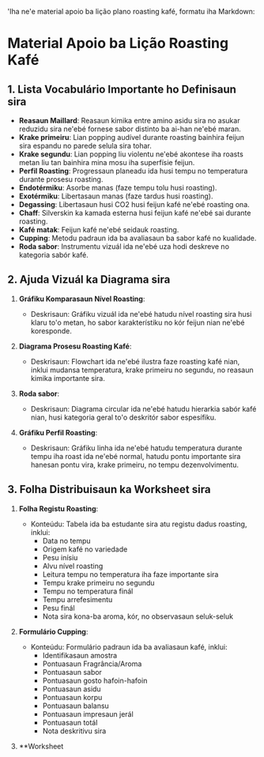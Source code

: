 'Iha ne'e material apoio ba lição plano roasting kafé, formatu iha Markdown:

# Material Apoio ba Lição Roasting Kafé

## 1. Lista Vocabulário Importante ho Definisaun sira

- **Reasaun Maillard**: Reasaun kimika entre amino asidu sira no asukar reduzidu sira ne'ebé fornese sabor distinto ba ai-han ne'ebé maran.
- **Krake primeiru**: Lian popping audível durante roasting bainhira feijun sira espandu no parede selula sira tohar.
- **Krake segundu**: Lian popping liu violentu ne'ebé akontese iha roasts metan liu tan bainhira mina mosu iha superfísie feijun.
- **Perfil Roasting**: Progressaun planeadu ida husi tempu no temperatura durante prosesu roasting.
- **Endotérmiku**: Asorbe manas (faze tempu tolu husi roasting).
- **Exotérmiku**: Libertasaun manas (faze tardus husi roasting).
- **Degassing**: Libertasaun husi CO2 husi feijun kafé ne'ebé roasting ona.
- **Chaff**: Silverskin ka kamada esterna husi feijun kafé ne'ebé sai durante roasting.
- **Kafé matak**: Feijun kafé ne'ebé seidauk roasting.
- **Cupping**: Metodu padraun ida ba avaliasaun ba sabor kafé no kualidade.
- **Roda sabor**: Instrumentu vizuál ida ne'ebé uza hodi deskreve no kategoria sabór kafé.

## 2. Ajuda Vizuál ka Diagrama sira

1. **Gráfiku Komparasaun Nível Roasting**:
   - Deskrisaun: Gráfiku vizuál ida ne'ebé hatudu nível roasting sira husi klaru to'o metan, ho sabor karakterístiku no kór feijun nian ne'ebé koresponde.

2. **Diagrama Prosesu Roasting Kafé**:
   - Deskrisaun: Flowchart ida ne'ebé ilustra faze roasting kafé nian, inklui mudansa temperatura, krake primeiru no segundu, no reasaun kimika importante sira.

3. **Roda sabor**:
   - Deskrisaun: Diagrama circular ida ne'ebé hatudu hierarkia sabór kafé nian, husi kategoria geral to'o deskritór sabor espesífiku.

4. **Gráfiku Perfil Roasting**:
   - Deskrisaun: Gráfiku linha ida ne'ebé hatudu temperatura durante tempu iha roast ida ne'ebé normal, hatudu pontu importante sira hanesan pontu vira, krake primeiru, no tempu dezenvolvimentu.

## 3. Folha Distribuisaun ka Worksheet sira

1. **Folha Registu Roasting**:
   - Konteúdu: Tabela ida ba estudante sira atu registu dadus roasting, inklui:
     * Data no tempu
     * Origem kafé no variedade
     * Pesu inísiu
     * Alvu nível roasting
     * Leitura tempu no temperatura iha faze importante sira
     * Tempu krake primeiru no segundu
     * Tempu no temperatura finál
     * Tempu arrefesimentu
     * Pesu finál
     * Nota sira kona-ba aroma, kór, no observasaun seluk-seluk

2. **Formulário Cupping**:
   - Konteúdu: Formulário padraun ida ba avaliasaun kafé, inklui:
     * Identifikasaun amostra
     * Pontuasaun Fragrância/Aroma
     * Pontuasaun sabor
     * Pontuasaun gosto hafoin-hafoin
     * Pontuasaun asidu
     * Pontuasaun korpu
     * Pontuasaun balansu
     * Pontuasaun impresaun jerál
     * Pontuasaun totál
     * Nota deskritivu sira

3. **Worksheet